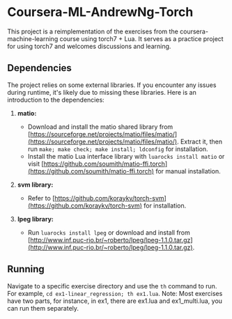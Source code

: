 # Coursera-ML-AndrewNg-Torch

This project is a reimplementation of the exercises from the coursera-machine-learning course using torch7 + Lua. It serves as a practice project for using torch7 and welcomes discussions and learning.

## Dependencies

The project relies on some external libraries. If you encounter any issues during runtime, it's likely due to missing these libraries. Here is an introduction to the dependencies:

1. **matio:**
   - Download and install the matio shared library from [https://sourceforge.net/projects/matio/files/matio/](https://sourceforge.net/projects/matio/files/matio/). Extract it, then run `make; make check; make install; ldconfig` for installation.
   - Install the matio Lua interface library with `luarocks install matio` or visit [https://github.com/soumith/matio-ffi.torch](https://github.com/soumith/matio-ffi.torch) for manual installation.

2. **svm library:**
   - Refer to [https://github.com/koraykv/torch-svm](https://github.com/koraykv/torch-svm) for installation.

3. **lpeg library:**
   - Run `luarocks install lpeg` or download and install from [http://www.inf.puc-rio.br/~roberto/lpeg/lpeg-1.1.0.tar.gz](http://www.inf.puc-rio.br/~roberto/lpeg/lpeg-1.1.0.tar.gz).

## Running

Navigate to a specific exercise directory and use the `th` command to run. For example, `cd ex1-linear_regression; th ex1.lua`. Note: Most exercises have two parts, for instance, in ex1, there are ex1.lua and ex1_multi.lua, you can run them separately.
